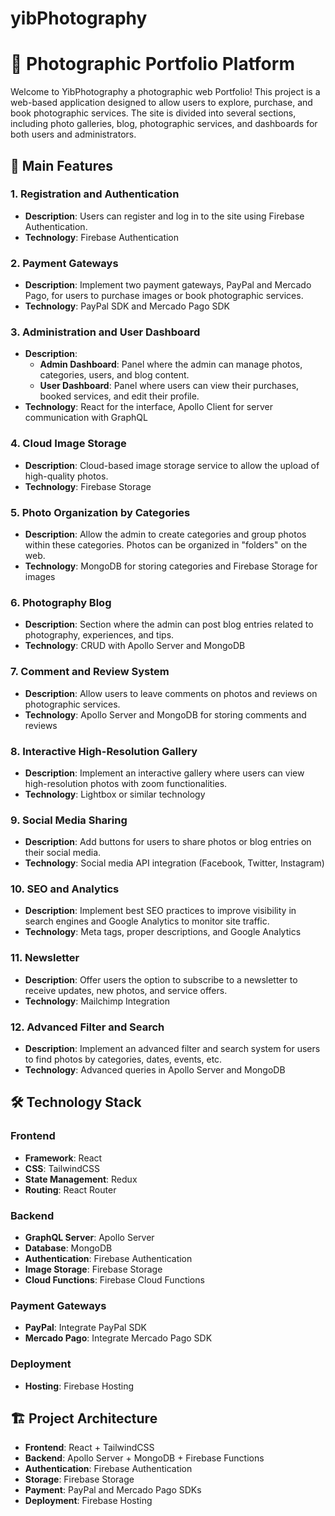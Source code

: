 # yibPhotography
# 📸 Photographic Portfolio Platform

Welcome to YibPhotography a photographic web Portfolio! This project is a web-based application designed to allow users to explore, purchase, and book photographic services. The site is divided into several sections, including photo galleries, blog, photographic services, and dashboards for both users and administrators.

## 🌟 Main Features

### 1. Registration and Authentication
- **Description**: Users can register and log in to the site using Firebase Authentication.
- **Technology**: Firebase Authentication

### 2. Payment Gateways
- **Description**: Implement two payment gateways, PayPal and Mercado Pago, for users to purchase images or book photographic services.
- **Technology**: PayPal SDK and Mercado Pago SDK

### 3. Administration and User Dashboard
- **Description**:
  - **Admin Dashboard**: Panel where the admin can manage photos, categories, users, and blog content.
  - **User Dashboard**: Panel where users can view their purchases, booked services, and edit their profile.
- **Technology**: React for the interface, Apollo Client for server communication with GraphQL

### 4. Cloud Image Storage
- **Description**: Cloud-based image storage service to allow the upload of high-quality photos.
- **Technology**: Firebase Storage

### 5. Photo Organization by Categories
- **Description**: Allow the admin to create categories and group photos within these categories. Photos can be organized in "folders" on the web.
- **Technology**: MongoDB for storing categories and Firebase Storage for images

### 6. Photography Blog
- **Description**: Section where the admin can post blog entries related to photography, experiences, and tips.
- **Technology**: CRUD with Apollo Server and MongoDB

### 7. Comment and Review System
- **Description**: Allow users to leave comments on photos and reviews on photographic services.
- **Technology**: Apollo Server and MongoDB for storing comments and reviews

### 8. Interactive High-Resolution Gallery
- **Description**: Implement an interactive gallery where users can view high-resolution photos with zoom functionalities.
- **Technology**: Lightbox or similar technology

### 9. Social Media Sharing
- **Description**: Add buttons for users to share photos or blog entries on their social media.
- **Technology**: Social media API integration (Facebook, Twitter, Instagram)

### 10. SEO and Analytics
- **Description**: Implement best SEO practices to improve visibility in search engines and Google Analytics to monitor site traffic.
- **Technology**: Meta tags, proper descriptions, and Google Analytics

### 11. Newsletter
- **Description**: Offer users the option to subscribe to a newsletter to receive updates, new photos, and service offers.
- **Technology**: Mailchimp Integration

### 12. Advanced Filter and Search
- **Description**: Implement an advanced filter and search system for users to find photos by categories, dates, events, etc.
- **Technology**: Advanced queries in Apollo Server and MongoDB

## 🛠️ Technology Stack

### Frontend
- **Framework**: React
- **CSS**: TailwindCSS
- **State Management**: Redux
- **Routing**: React Router

### Backend
- **GraphQL Server**: Apollo Server
- **Database**: MongoDB
- **Authentication**: Firebase Authentication
- **Image Storage**: Firebase Storage
- **Cloud Functions**: Firebase Cloud Functions

### Payment Gateways
- **PayPal**: Integrate PayPal SDK
- **Mercado Pago**: Integrate Mercado Pago SDK

### Deployment
- **Hosting**: Firebase Hosting

## 🏗️ Project Architecture
- **Frontend**: React + TailwindCSS
- **Backend**: Apollo Server + MongoDB + Firebase Functions
- **Authentication**: Firebase Authentication
- **Storage**: Firebase Storage
- **Payment**: PayPal and Mercado Pago SDKs
- **Deployment**: Firebase Hosting

